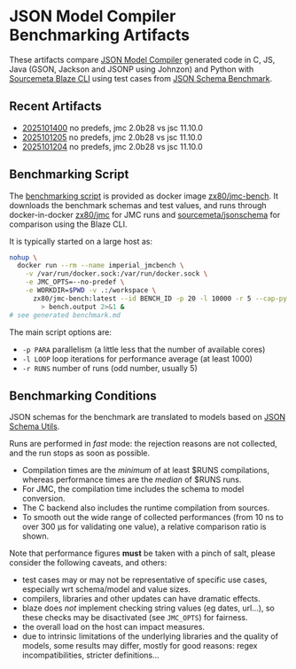 # JSON Model Compiler Benchmarking Artifacts

These artifacts compare
[JSON Model Compiler](https://github.com/clairey-zx81/json-model) generated code in
C, JS, Java (GSON, Jackson and JSONP using Johnzon) and Python with
[Sourcemeta Blaze CLI](https://github.com/sourcemeta/jsonschema) using test cases from
[JSON Schema Benchmark](https://github.com/sourcemeta-research/jsonschema-benchmark).

## Recent Artifacts

- [2025101400](benchmarks/2025101400.md) no predefs, jmc 2.0b28 vs jsc 11.10.0
- [2025101205](benchmarks/2025101205.md) no predefs, jmc 2.0b28 vs jsc 11.10.0
- [2025101204](benchmarks/2025101204.md) no predefs, jmc 2.0b28 vs jsc 11.10.0

## Benchmarking Script

The [benchmarking script](https://github.com/clairey-zx81/json-model/blob/main/tests/perf/benchmark.sh)
is provided as docker image [zx80/jmc-bench](https://hub.docker.com/repository/docker/zx80/jmc-bench).
It downloads the benchmark schemas and test values, and runs through docker-in-docker
[zx80/jmc](https://hub.docker.com/repository/docker/zx80/jmc) for JMC runs and
[sourcemeta/jsonschema](https://github.com/sourcemeta/jsonschema/pkgs/container/jsonschema)
for comparison using the Blaze CLI.

It is typically started on a large host as:

```sh
nohup \
  docker run --rm --name imperial_jmcbench \
    -v /var/run/docker.sock:/var/run/docker.sock \
    -e JMC_OPTS=--no-predef \
    -e WORKDIR=$PWD -v .:/workspace \
      zx80/jmc-bench:latest --id BENCH_ID -p 20 -l 10000 -r 5 --cap-py --jmc=latest --env=JMC_OPTS \
        > bench.output 2>&1 &
# see generated benchmark.md
```

The main script options are:

- `-p PARA` parallelism (a little less that the number of available cores)
- `-l LOOP` loop iterations for performance average (at least 1000)
- `-r RUNS` number of runs (odd number, usually 5)

## Benchmarking Conditions

JSON schemas for the benchmark are translated to models based on
[JSON Schema Utils](https://github.com/zx80/json-schema-utils).

Runs are performed in _fast_ mode: the rejection reasons are not collected, and
the run stops as soon as possible.

- Compilation times are the _minimum_ of at least $RUNS compilations,
  whereas performance times are the _median_ of $RUNS runs.
- For JMC, the compilation time includes the schema to model conversion.
- The C backend also includes the runtime compilation from sources.
- To smooth out the wide range of collected performances (from 10 ns to
  over 300 µs for validating one value), a relative comparison ratio is shown.

Note that performance figures **must** be taken with a pinch of salt, please consider
the following caveats, and others:

- test cases may or may not be representative of specific use cases,
  especially wrt schema/model and value sizes.
- compilers, libraries and other updates can have dramatic effects.
- blaze does _not_ implement checking string values (eg dates, url…),
  so these checks may be disactivated (see `JMC_OPTS`) for fairness.
- the overall load on the host can impact measures.
- due to intrinsic limitations of the underlying libraries and the quality of models,
  some results may differ, mostly for good reasons: regex incompatibilities, stricter
  definitions…
